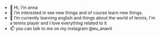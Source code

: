 - 👋 Hi, I’m anna
- 👀 I’m interested in see new things and of course learn new things.
- 🌱 I’m currently learning english and things about the world of tennis, I'm a tennis player and I love everything related to it
- 📫 you can talk to me on my instagram @eu_anavit

<!---
annataylorsversion/annataylorsversion is a ✨ special ✨ repository because its `README.md` (this file) appears on your GitHub profile.
You can click the Preview link to take a look at your changes.
--->
